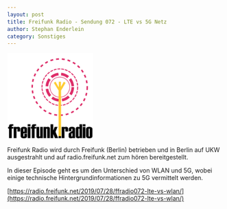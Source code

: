 ```yaml
---
layout: post
title: Freifunk Radio - Sendung 072 - LTE vs 5G Netz
author: Stephan Enderlein
category: Sonstiges
---
```


<a href="https://radio.freifunk.net/2019/07/28/ffradio072-lte-vs-wlan/"><img alt="freifunk-radio.png" src="/images_blog/freifunk-radio_500x500.png" width="200" height="200"></a>

Freifunk Radio wird durch Freifunk (Berlin) betrieben und in Berlin auf UKW ausgestrahlt und 
auf radio.freifunk.net zum hören bereitgestellt.

In dieser Episode geht es um den Unterschied von WLAN und 5G, wobei einige technische
Hintergrundinformationen zu 5G vermittelt werden.

[https://radio.freifunk.net/2019/07/28/ffradio072-lte-vs-wlan/](https://radio.freifunk.net/2019/07/28/ffradio072-lte-vs-wlan/)
